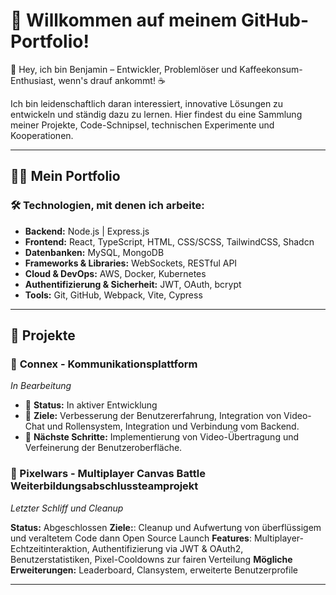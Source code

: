 
<!--
## Hi there 👋
**JinnNexus/JinnNexus** is a ✨ _special_ ✨ repository because its `README.md` (this file) appears on your GitHub profile.

Here are some ideas to get you started:

- 🔭 I’m currently working on ...
- 🌱 I’m currently learning ...
- 👯 I’m looking to collaborate on ...
- 🤔 I’m looking for help with ...
- 💬 Ask me about ...
- 📫 How to reach me: ...
- 😄 Pronouns: ...
- ⚡ Fun fact: ...

## 📈 **Warum mein GitHub besuchen?**

Hier findest du:
- **Code-Schnipsel**: Praktische Codebeispiele, die dir bei der Lösung häufiger Programmierprobleme helfen könnten.
- **Projekte**: Funktionsreiche Anwendungen, die zeigen, wie ich verschiedene Technologien kombiniere, um skalierbare und benutzerfreundliche Lösungen zu schaffen.
- **Experimente**: Innovative Ideen, die ich ausprobieren möchte, um neue Technologien und Ansätze zu verstehen.

---

### 📬 **Lass uns connecten!**  
Ich freue mich immer, von anderen Entwicklern zu lernen und neue Ideen auszutauschen. Du kannst mich über [LinkedIn](#) oder [Twitter](#) erreichen!
-->
# 🚀 **Willkommen auf meinem GitHub-Portfolio!**

👋 Hey, ich bin Benjamin – Entwickler, Problemlöser und Kaffeekonsum-Enthusiast, wenn's drauf ankommt! ☕️

Ich bin leidenschaftlich daran interessiert, innovative Lösungen zu entwickeln und ständig dazu zu lernen. Hier findest du eine Sammlung meiner Projekte, Code-Schnipsel, technischen Experimente und Kooperationen.

---

## 👨‍💻 **Mein Portfolio**

### 🛠 **Technologien, mit denen ich arbeite:**
- **Backend:** Node.js | Express.js
- **Frontend:** React, TypeScript, HTML, CSS/SCSS, TailwindCSS, Shadcn
- **Datenbanken:** MySQL, MongoDB
- **Frameworks & Libraries:** WebSockets, RESTful API
- **Cloud & DevOps:** AWS, Docker, Kubernetes
- **Authentifizierung & Sicherheit:** JWT, OAuth, bcrypt
- **Tools:** Git, GitHub, Webpack, Vite, Cypress

---

## 📂 **Projekte**

### 🚀 **Connex - Kommunikationsplattform** 

*In Bearbeitung*

- 📅 **Status:** In aktiver Entwicklung
- 📝 **Ziele:** Verbesserung der Benutzererfahrung, Integration von Video-Chat und Rollensystem, Integration und Verbindung vom Backend.
- 🚀 **Nächste Schritte:** Implementierung von Video-Übertragung und Verfeinerung der Benutzeroberfläche.


### 🚀 Pixelwars - Multiplayer Canvas Battle Weiterbildungsabschlussteamprojekt

*Letzter Schliff und Cleanup*

**Status:** Abgeschlossen
**Ziele:**: Cleanup und Aufwertung von überflüssigem und veraltetem Code dann Open Source Launch
**Features**: Multiplayer-Echtzeitinteraktion, Authentifizierung via JWT & OAuth2, Benutzerstatistiken, Pixel-Cooldowns zur fairen Verteilung
**Mögliche Erweiterungen:** Leaderboard, Clansystem, erweiterte Benutzerprofile

---
